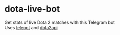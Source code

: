 # dota-live-bot
Get stats of live Dota 2 matches with this Telegram bot  
Uses [telepot](https://github.com/nickoala/telepot) and [dota2api](https://github.com/joshuaduffy/dota2api)
